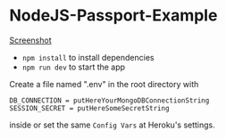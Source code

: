 # NodeJS-Passport-Example

[Screenshot](screenshot.png?raw=true "Passport-Example")

- `npm install` to install dependencies
- `npm run dev` to start the app

Create a file named ".env" in the root directory with
```
DB_CONNECTION = putHereYourMongoDBConnectionString
SESSION_SECRET = putHereSomeSecretString
```
inside or set the same `Config Vars` at Heroku's settings.
